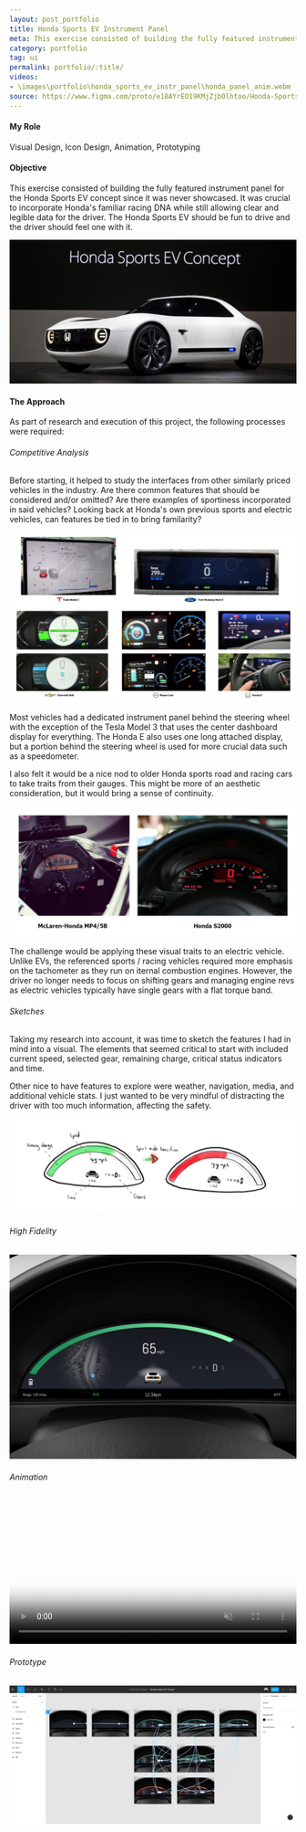 ```yaml
---
layout: post_portfolio
title: Honda Sports EV Instrument Panel
meta: This exercise consisted of building the fully featured instrument panel for the Honda Sports EV concept since it was never showcased.
category: portfolio
tag: ui
permalink: portfolio/:title/
videos: 
- \images\portfolio\honda_sports_ev_instr_panel\honda_panel_anim.webm
source: https://www.figma.com/proto/e18AYrEO19KMjZjbOlhtoo/Honda-Sports-EV-Cluster?scaling=contain&page-id=0%3A1&node-id=521%3A85
---
```


#### My Role

Visual Design, Icon Design, Animation, Prototyping

#### Objective

This exercise consisted of building the fully featured instrument panel for the Honda Sports EV concept since it was never showcased. It was crucial to incorporate Honda's familiar racing DNA while still allowing clear and legible data for the driver. The Honda Sports EV should be fun to drive and the driver should feel one with it.

<div class="lightgallery">
  <a href="\images\portfolio\honda_sports_ev_instr_panel\honda_sports_ev.jpg"><img src="\images\portfolio\honda_sports_ev_instr_panel\honda_sports_ev.jpg" alt="Honda Sports EV Concept"></a>
</div>

#### The Approach

As part of research and execution of this project, the following processes were required:

###### Competitive Analysis

Before starting, it helped to study the interfaces from other similarly priced vehicles in the industry. Are there common features that should be considered and/or omitted? Are there examples of sportiness incorporated in said vehicles? Looking back at Honda's own previous sports and electric vehicles, can features be tied in to bring familarity?

<div class="lightgallery">
  <a href="\images\portfolio\honda_sports_ev_instr_panel\comp_analysis.jpg"><img src="\images\portfolio\honda_sports_ev_instr_panel\comp_analysis.jpg" alt="Electric Vehicle Competitive Analysis"></a>
</div>

Most vehicles had a dedicated instrument panel behind the steering wheel with the exception of the Tesla Model 3 that uses the center dashboard display for everything. The Honda E also uses one long attached display, but a portion behind the steering wheel is used for more crucial data such as a speedometer.

I also felt it would be a nice nod to older Honda sports road and racing cars to take traits from their gauges. This might be more of an aesthetic consideration, but it would bring a sense of continuity.

<div class="lightgallery">
  <a href="\images\portfolio\honda_sports_ev_instr_panel\sports_gauge_analysis.jpg"><img src="\images\portfolio\honda_sports_ev_instr_panel\sports_gauge_analysis.jpg" alt="Electric Vehicle Competitive Analysis"></a>
</div>

The challenge would be applying these visual traits to an electric vehicle. Unlike EVs, the referenced sports / racing vehicles required more emphasis on the tachometer as they run on iternal combustion engines. However, the driver no longer needs to focus on shifting gears and managing engine revs as electric vehicles typically have single gears with a flat torque band.

###### Sketches

Taking my research into account, it was time to sketch the features I had in mind into a visual. The elements that seemed critical to start with included current speed, selected gear, remaining charge, critical status indicators and time. 

Other nice to have features to explore were weather, navigation, media, and additional vehicle stats. I just wanted to be very mindful of distracting the driver with too much information, affecting the safety.

<div class="lightgallery">
  <a href="\images\portfolio\honda_sports_ev_instr_panel\sketch.jpg"><img src="\images\portfolio\honda_sports_ev_instr_panel\sketch.jpg" alt="Instrument Panel Sketch"></a>
</div>

###### High Fidelity

<div class="lightgallery">
  <a href="\images\portfolio\honda_sports_ev_instr_panel\honda_sports_ev_00.jpg"><img src="\images\portfolio\honda_sports_ev_instr_panel\honda_sports_ev_00.jpg" alt="Instrument Panel Mockup"></a>
</div>

###### Animation

<video autoplay="autoplay" loop="loop" muted="muted" playsinline="playsinline" webkit-playsinline="webkit-playsinline" x5-playsinline="x5-playsinline" width="100%" src="\images\portfolio\honda_sports_ev_instr_panel\honda_panel_anim.webm" poster="\images\portfolio\honda_sports_ev_instr_panel\honda_sports_ev_00.jpg" type="video/webm"></video>

###### Prototype

<div class="lightgallery">
  <a href="\images\portfolio\honda_sports_ev_instr_panel\proto.jpg"><img src="\images\portfolio\honda_sports_ev_instr_panel\proto.jpg" alt="Instrument Panel Mockup"></a>
</div>
